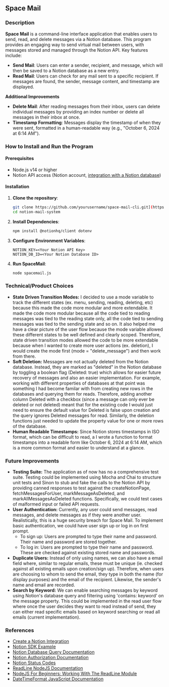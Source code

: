 ## Space Mail

### Description

**Space Mail** is a command-line interface application that enables users to send, read, and delete messages via a Notion database. This program provides an engaging way to send virtual mail between users, with messages stored and managed through the Notion API. Key features include:

- **Send Mail**: Users can enter a sender, recipient, and message, which will then be saved to a Notion database as a new entry.
- **Read Mail**: Users can check for any mail sent to a specific recipient. If messages are found, the sender, message content, and timestamp are displayed.

**Additional Improvements**
- **Delete Mail**: After reading messages from their inbox, users can delete individual messages by providing an index number or delete all messages in their inbox at once.
- **Timestamp Formatting**: Messages display the timestamp of when they were sent, formatted in a human-readable way (e.g., "October 6, 2024 at 6:14 AM").

### How to Install and Run the Program

#### Prerequisites

- Node.js v14 or higher
- Notion API access (Notion account, [integration with a Notion database](https://developers.notion.com/docs/create-a-notion-integration#getting-started))

#### Installation

1. **Clone the repository**:
   ```bash
   git clone https://github.com/yourusername/space-mail-cli.git](https://github.com/amyxu-08/notion-mail-system.git
   cd notion-mail-system
2. **Install Dependencies**:
   ```bash
   npm install @notionhq/client dotenv
3. **Configure Environment Variables**:
   ```plaintext
   NOTION_KEY=<Your Notion API Key>
   NOTION_DB_ID=<Your Notion Database ID>
3. **Run SpaceMail**:
   ```bash
   node spacemail.js

### Technical/Product Choices
- **State Driven Transition Modes:** I decided to use a mode variable to track the different states (ex. menu, sending, reading, deleting, etc) because this made the code more modular and more extendable. It made the code more modular because all the code tied to reading messages was tied to the reading state only, all the code tied to sending messages was tied to the sending state and so on. It also helped me have a clear picture of the user flow because the mode variable allowed these different states to be well defined and clearly scoped. Therefore, state driven transition modes allowed the code to be more extendable because when I wanted to create more user actions (ex. deletion), I would create the mode first (mode = "delete_message") and then work from there. 
- **Soft Deletion:** Messages are not actually deleted from the Notion database. Instead, they are marked as "deleted" in the Notion database by toggling a boolean flag (Deleted: true) which allows for easier future recovery of messages and also an easier implementation. For example, working with different properties of databases at that point was something I had become familar with from creating new rows in the databases and querying them for reads. Therefore, adding another column Deleted with a checkbox (since a message can only ever be deleted or not deleted) meant that for the existing code I would just need to ensure the default value for Deleted is false upon creation and the query ignores Deleted messages for read. Similarly, the deletion functions just needed to update the property value for one or more rows of the database. 
- **Human Readable Timestamps:** Since Notion stores timestamps in ISO format, which can be difficult to read, a I wrote a function to format timestamps into a readable form like October 6, 2024 at 6:14 AM, which is a more common format and easier to understand at a glance.


### Future Improvements
- **Testing Suite:** The application as of now has no a comprehensive test suite. Testing could be implemented using Mocha and Chai to structure unit tests and Sinon to stub and fake the calls to the Notion API by providing canned responses to test against the createNotionPage, fetchMessagesForUser, markMessageAsDeleted, and markAllMessagesAsDeleted functions. Specifically, we could test cases of malformed input or failed API requests.
- **User Authentication:** Currently, any user could send messages, read messages, and delete messages as if they were another user. Realistically, this is a huge security breach for Space Mail. To implement basic authentication, we could have user sign up or log in on first prompt.
   - To sign up: Users are prompted to type their name and password. Their name and password are stored together. 
   - To log in: Users are prompted to type their name and password. These are checked against existing stored name and passwords.
- **Duplicate Users:** Instead of only using names, we can also have a email field where, similar to regular emails, these must be unique (ie. checked against all existing emails upon creation/sign up). Therefore, when users are choosing to whom to send the email, they type in both the name (for display purposes) and the email of the recipient. Likewise, the sender's name and email are recorded.
- **Search by Keyword:** We can enable searching messages by keyword using Notion's database query and filtering using 'contains: keyword' on the message property. This could be implemented in the read user flow where once the user decides they want to read instead of send, they can either read specific emails based on keyword searching or read all emails (current implementation). 

### References
- [Create a Notion Integration](https://developers.notion.com/docs/create-a-notion-integration)
- [Notion SDK Example](https://github.com/makenotion/notion-sdk-js/blob/main/examples/web-form-with-express/server.js)
- [Notion Database Query Documentation](https://developers.notion.com/reference/post-database-query)
- [Notion Authorization Documentation](https://developers.notion.com/docs/authorization)
- [Notion Status Codes](https://developers.notion.com/reference/status-codes)
- [ReadLine NodeJS Documentation](https://nodejs.org/api/readline.html)
- [NodeJS For Beginners: Working With The ReadLine Module](https://www.youtube.com/watch?v=vU6OTnhj3wM)
- [DateTimeFormat JavaScript Documentation](https://developer.mozilla.org/en-US/docs/Web/JavaScript/Reference/Global_Objects/Intl/DateTimeFormat)



